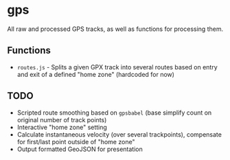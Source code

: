 # gps

All raw and processed GPS tracks, as well as functions for processing them.

## Functions

- `routes.js` - Splits a given GPX track into several routes based on entry and exit of a defined "home zone" (hardcoded for now)

## TODO

- Scripted route smoothing based on `gpsbabel` (base simplify count on original number of track points)
- Interactive "home zone" setting
- Calculate instantaneous velocity (over several trackpoints), compensate for first/last point outside of "home zone"
- Output formatted GeoJSON for presentation
